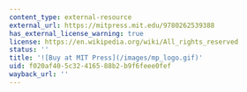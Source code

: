 ```yaml
---
content_type: external-resource
external_url: https://mitpress.mit.edu/9780262539388
has_external_license_warning: true
license: https://en.wikipedia.org/wiki/All_rights_reserved
status: ''
title: '![Buy at MIT Press](/images/mp_logo.gif)'
uid: f020af40-5c32-4165-88b2-b9f6feee0fef
wayback_url: ''
---
```

